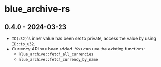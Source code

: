 # blue_archive-rs

## 0.4.0 - 2024-03-23

- `ID(u32)`'s inner value has been set to private, access the value by using `ID::to_u32`.
- Currency API has been added. You can use the existing functions:
  - `blue_archive::fetch_all_currencies`
  - `blue_archive::fetch_currency_by_name`
